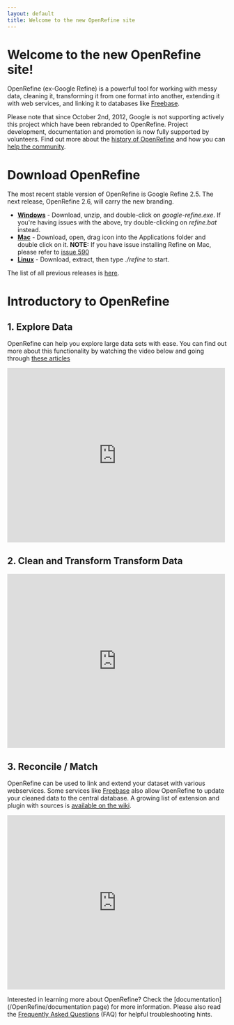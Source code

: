 ```yaml
---
layout: default
title: Welcome to the new OpenRefine site
---
```


# Welcome to the new OpenRefine site!

OpenRefine (ex-Google Refine) is a powerful tool for working with messy data, cleaning it, transforming it from one format into another, extending it with web services, and linking it to databases like [Freebase](http://www.freebase.com/). 

Please note that since October 2nd, 2012, Google is not supporting actively this project which have been rebranded to OpenRefine. Project development, documentation and promotion is now fully supported by volunteers. Find out more about the [history of OpenRefine](http://googlerefine.blogspot.ca/2012/10/from-freebase-gridworks-to-google.html) and how you can [help the community](/OpenRefine/community).

# Download OpenRefine
The most recent stable version of OpenRefine is Google Refine 2.5. The next release, OpenRefine 2.6, will carry the new branding. 

+ **[Windows](http://google-refine.googlecode.com/files/google-refine-2.5-r2407.zip)** - Download, unzip, and double-click on _google-refine.exe_. If you're having issues with the above, try double-clicking on _refine.bat_ instead.
+ **[Mac](http://google-refine.googlecode.com/files/google-refine-2.5-r2407.dmg)** - Download, open, drag icon into the Applications folder and double click on it. **NOTE:** If you have issue installing Refine on Mac, please refer to [issue 590](https://github.com/OpenRefine/OpenRefine/issues/590)
+ **[Linux](http://google-refine.googlecode.com/files/google-refine-2.5-r2407.tar.gz)** - Download, extract, then type _./refine_ to start.

The list of all previous releases is [here](http://code.google.com/p/google-refine/downloads/list?can=1&q=&colspec=Filename+Summary+Uploaded+ReleaseDate+Size+DownloadCount).

# Introductory to OpenRefine
## 1. Explore Data

OpenRefine can help you explore large data sets with ease. You can find out more about this functionality by watching the video below and going through [these articles](http://googlerefine.blogspot.ca/search/label/data%20exploration)

<iframe width="500" height="400" src="http://www.youtube.com/embed/B70J_H_zAWM" frameborder="0"> </iframe>

## 2. Clean and Transform Transform Data

<iframe width="500" height="400" src="http://www.youtube.com/embed/cO8NVCs_Ba0" frameborder="0"> </iframe>

## 3. Reconcile / Match

OpenRefine can be used to link and extend your dataset with various webservices. Some services like [Freebase](http://www.freebase.com/) also allow OpenRefine to update your cleaned data to the central database. A growing list of extension and plugin with sources is [available on the wiki](https://github.com/OpenRefine/OpenRefine/wiki/Reconcilable-Data-Sources).

<iframe width="500" height="400" src="http://www.youtube.com/embed/5tsyz3ibYzk" frameborder="0"> </iframe>
 
Interested in learning more about OpenRefine? Check the [documentation](/OpenRefine/documentation page) for more information. Please also read the [Frequently Asked Questions](https://github.com/OpenRefine/OpenRefine/wiki/FAQ) (FAQ) for helpful troubleshooting hints.

